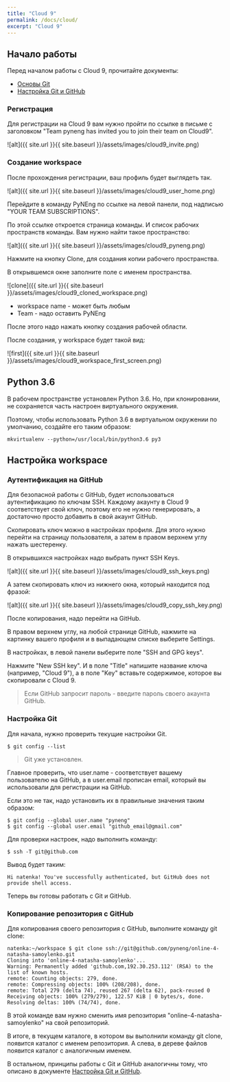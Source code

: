```yaml
---
title: "Cloud 9"
permalink: /docs/cloud/
excerpt: "Cloud 9"
---
```


## Начало работы

Перед началом работы с Cloud 9, прочитайте документы:

* [Основы Git](https://pyneng.github.io/docs/git-basics/)
* [Настройка Git и GitHub](https://pyneng.github.io/docs/git-github-setup/)

### Регистрация

Для регистрации на Cloud 9 вам нужно пройти по ссылке в письме с заголовком "Team pyneng has invited you to join their team on Cloud9".

![alt]({{ site.url }}{{ site.baseurl }}/assets/images/cloud9_invite.png)

### Создание workspace

После прохождения регистрации, ваш профиль будет выглядеть так.

![alt]({{ site.url }}{{ site.baseurl }}/assets/images/cloud9_user_home.png)

Перейдите в команду PyNEng по ссылке на левой панели, под надписью "YOUR TEAM SUBSCRIPTIONS".

По этой ссылке откроется страница команды.
И список рабочих пространств команды.
Вам нужно найти такое пространство:

![alt]({{ site.url }}{{ site.baseurl }}/assets/images/cloud9_pyneng.png)


Нажмите на кнопку Clone, для создания копии рабочего пространства.

В открывшемся окне заполните поле с именем пространства.

![clone]({{ site.url }}{{ site.baseurl }}/assets/images/cloud9_cloned_workspace.png)

* workspace name - может быть любым
* Team - надо оставить PyNEng

После этого надо нажать кнопку создания рабочей области.

После создания, у workspace будет такой вид:

![first]({{ site.url }}{{ site.baseurl }}/assets/images/cloud9_workspace_first_screen.png)


## Python 3.6

В рабочем пространстве установлен Python 3.6.
Но, при клонировании, не сохраняется часть настроен виртуального окружения.


Поэтому, чтобы использовать Python 3.6 в виртуальном окружении по умолчанию, создайте его таким образом:
```
mkvirtualenv --python=/usr/local/bin/python3.6 py3
```


## Настройка workspace

### Аутентификация на GitHub

Для безопасной работы с GitHub, будет использоваться аутентификацию по ключам SSH.
Каждому акаунту в Cloud 9 соответствует свой ключ, поэтому его не нужно генерировать, а достаточно просто добавить в свой акаунт GitHub.


Скопировать ключ можно в настройках профиля.
Для этого нужно перейти на страницу пользователя, а затем в правом верхнем углу нажать шестеренку.

В открывшихся настройках надо выбрать пункт SSH Keys.

![alt]({{ site.url }}{{ site.baseurl }}/assets/images/cloud9_ssh_keys.png)

А затем скопировать ключ из нижнего окна, который находится под фразой:

![alt]({{ site.url }}{{ site.baseurl }}/assets/images/cloud9_copy_ssh_key.png)

После копирования, надо перейти на GitHub.

В правом верхнем углу, на любой странице GitHub, нажмите на картинку вашего профиля и в выпадающем списке выберите Settings.

В настройках, в левой панели выберите поле "SSH and GPG keys".

Нажмите "New SSH key".
И в поле "Title" напишите название ключа (например, "Cloud 9"), а в поле "Key" вставьте содержимое, которое вы скопировали с Cloud 9.

> Если GitHub запросит пароль - введите пароль своего акаунта GitHub.


### Настройка Git

Для начала, нужно проверить текущие настройки Git.

```
$ git config --list
```

> Git уже установлен.

Главное проверить, что user.name - соответствует вашему пользователю на GitHub, а в user.email прописан email, который вы использовали для регистрации на GitHub.

Если это не так, надо установить их в правильные значения таким образом:
```
$ git config --global user.name "pyneng"
$ git config --global user.email "github_email@gmail.com"
```

Для проверки настроек, надо выполнить команду:
```
$ ssh -T git@github.com
```

Вывод будет таким:
```
Hi natenka! You've successfully authenticated, but GitHub does not provide shell access.
```

Теперь вы готовы работать с Git и GitHub.

### Копирование репозитория с GitHub

Для копирования своего репозитория с GitHub, выполните команду git clone:

```
natenka:~/workspace $ git clone ssh://git@github.com/pyneng/online-4-natasha-samoylenko.git
Cloning into 'online-4-natasha-samoylenko'...
Warning: Permanently added 'github.com,192.30.253.112' (RSA) to the list of known hosts.
remote: Counting objects: 279, done.
remote: Compressing objects: 100% (208/208), done.
remote: Total 279 (delta 74), reused 267 (delta 62), pack-reused 0
Receiving objects: 100% (279/279), 122.57 KiB | 0 bytes/s, done.
Resolving deltas: 100% (74/74), done.
```


В этой команде вам нужно сменить имя репозитория "online-4-natasha-samoylenko" на свой репозиторий.

В итоге, в текущем каталоге, в котором вы выполнили команду git clone, появится каталог с именем репозитория.
А слева, в дереве файлов появится каталог с аналогичным именем.


В остальном, принципы работы с Git и GitHub аналогичны тому, что описано в документе [Настройка Git и GitHub](https://pyneng.github.io/docs/git-github-setup/).


